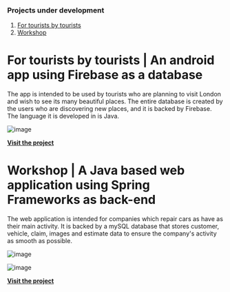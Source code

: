 ### Projects under development

1. [For tourists by tourists](https://github.com/costinelnegura/CostinelNegura#an-android-app-using-firebase-as-a-database)
2. [Workshop](https://github.com/costinelnegura/CostinelNegura#a-java-based-web-application-using-spring-frameworks-as-back-end)

# For tourists by tourists | An android app using Firebase as a database

The app is intended to be used by tourists who are planning to visit London and wish to see its many beautiful places.
The entire database is created by the users who are discovering new places, and it is backed by Firebase.
The language it is developed in is Java.

![image](https://firebasestorage.googleapis.com/v0/b/for-tourists-by-tourists-2e3f4.appspot.com/o/The%20App%2FPicture%202.png?alt=media&token=f8a78dad-217e-4eb4-8c05-4beb8db27daa)

[**Visit the project**](https://github.com/costinelnegura/For-tourists-by-tourists)

# Workshop | A Java based web application using Spring Frameworks as back-end

The web application is intended for companies which repair cars as have as their main activity.
It is backed by a mySQL database that stores customer, vehicle, claim, images and estimate data to ensure the company's activity as smooth as possible.

![image](https://firebasestorage.googleapis.com/v0/b/for-tourists-by-tourists-2e3f4.appspot.com/o/Workshop%2Fcapture1.png?alt=media&token=78a70e62-54d5-4e95-ba59-665357215fed)

![image](https://firebasestorage.googleapis.com/v0/b/for-tourists-by-tourists-2e3f4.appspot.com/o/Workshop%2Fcapture2.png?alt=media&token=1f75437a-657a-4f92-95eb-cb99e29c3cbe)

[**Visit the project**](https://github.com/costinelnegura/Workshop)
